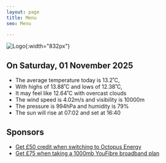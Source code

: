 ```yaml
---
layout: page
title: Menu
seo: Menu

---
```


![Logo](/images/logo.jpg){:width="832px"}

<!-- weather_marker starts -->
## On Saturday, 01 November 2025

- The average temperature today is 13.2˚C,
- With highs of 13.88˚C and lows of 12.38˚C,
- It may feel like 12.64˚C with overcast clouds
- The wind speed is 4.02m/s and visibility is 10000m
- The pressure is 994hPa and humidity is 79%
- The sun will rise at 07:02 and set at 16:40

<!-- weather_marker ends -->

## Sponsors

- [Get £50 credit when switching to Octopus Energy](https://bit.ly/3oD1nnS)
- [Get £75 when taking a 1000mb YouFibre broadband plan](https://aklam.io/91zWhU?)
